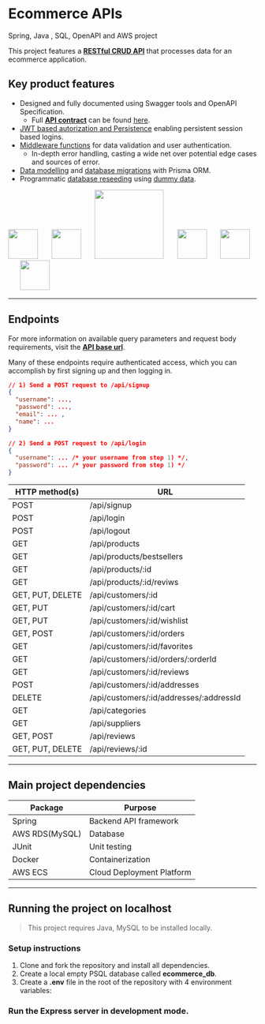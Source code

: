 # Ecommerce APIs


Spring, Java , SQL, OpenAPI and AWS project

This project features a **[RESTful CRUD API](https://taliphus.vercel.app/api)** that processes data for an ecommerce application.

## Key product features
- Designed and fully documented using Swagger tools and OpenAPI Specification. 
  - Full **[API contract](./openapi.yaml)** can be found [here](./openapi.yaml).
- [JWT based autorization and Persistence](./auth/) enabling persistent session based logins.
- [Middleware functions](./middleware) for data validation and user authentication.
  - In-depth error handling, casting a wide net over potential edge cases and sources of error.
- [Data modelling](./prisma/schema.prisma) and [database migrations](./prisma/migrations/20230728105408_/migration.sql) with Prisma ORM.
- Programmatic [database reseeding](/prisma/seed.ts) using [dummy data](/prisma/dev_data.ts).

<p float="left">
  <img src="./images/node.svg" width="60" />
  &nbsp;&nbsp;&nbsp;&nbsp;&nbsp;
  <img src="./images/ts.svg" width="60" />
  &nbsp;&nbsp;&nbsp;&nbsp;&nbsp;
  <img src="./images/prisma.svg" width="140" />
  &nbsp;&nbsp;&nbsp;&nbsp;&nbsp;
  <img src="./images/psql.svg" width="60" /> 
  &nbsp;&nbsp;&nbsp;&nbsp;&nbsp;
  <img src="./images/mocha.svg" width="60" /> 
  &nbsp;&nbsp;&nbsp;&nbsp;&nbsp;
  <img src="./images/chai.svg" width="60" />
</p>

---
## Endpoints
For more information on available query parameters and request body requirements, visit the **[API base url](https://taliphus.vercel.app/api)**.

Many of these endpoints require authenticated access, which you can accomplish by first signing up and then logging in.

```json
// 1) Send a POST request to /api/signup
{
  "username": ...,
  "password": ...,
  "email": ... ,
  "name": ...
}

// 2) Send a POST request to /api/login
{
  "username": ... /* your username from step 1) */,
  "password": ... /* your password from step 1) */
}
```

| HTTP method(s) | URL
|---|---|
POST | /api/signup
POST | /api/login
POST | /api/logout
GET | /api/products
GET | /api/products/bestsellers
GET | /api/products/:id
GET | /api/products/:id/reviws
GET, PUT, DELETE | /api/customers/:id
GET, PUT | /api/customers/:id/cart
GET, PUT | /api/customers/:id/wishlist
GET, POST | /api/customers/:id/orders
GET | /api/customers/:id/favorites
GET | /api/customers/:id/orders/:orderId
GET | /api/customers/:id/reviews
POST | /api/customers/:id/addresses
DELETE | /api/customers/:id/addresses/:addressId
GET | /api/categories
GET | /api/suppliers
GET, POST | /api/reviews
GET, PUT, DELETE | /api/reviews/:id


---
## Main project dependencies
| Package | Purpose
|---|---|
Spring | Backend API framework
AWS RDS(MySQL) | Database 
JUnit | Unit testing
Docker | Containerization
AWS ECS | Cloud Deployment Platform 

---
## Running the project on localhost
> This project requires Java, MySQL to be installed locally. 

### Setup instructions
1) Clone and fork the repository and install all dependencies.
2) Create a local empty PSQL database called **ecommerce_db**.
3) Create a **.env** file in the root of the repository with 4 environment variables:


### Run the Express server in development mode.
